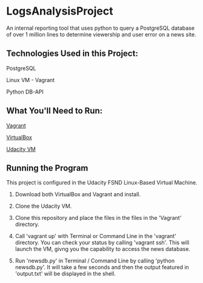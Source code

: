 # LogsAnalysisProject
An internal reporting tool that uses python to query a PostgreSQL database of over 1 million lines to determine viewership and user error on a news site.

## Technologies Used in this Project:

PostgreSQL

Linux VM - Vagrant

Python DB-API

## What You'll Need to Run:

[Vagrant](https://www.vagrantup.com/)

[VirtualBox](https://www.virtualbox.org/wiki/Download_Old_Builds_5_1)

[Udacity VM](https://github.com/udacity/fullstack-nanodegree-vm)

## Running the Program 

This project is configured in the Udacity FSND Linux-Based Virtual Machine.

1. Download both VirtualBox and Vagrant and install.

2. Clone the Udacity VM.

3. Clone this repository and place the files in the files in the 'Vagrant' directory. 

4. Call 'vagrant up' with Terminal or Command Line in the 'vagrant' directory. You can check your status by calling 'vagrant ssh'. This will launch the VM, givng you the capability to access the news database.

5. Run 'newsdb.py' in Terminal / Command Line by calling 'python newsdb.py'. It will take a few seconds and then the output featured in 'output.txt' will be displayed in the shell. 
